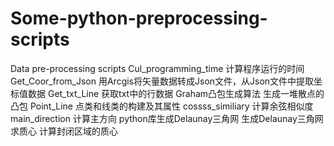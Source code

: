 # Some-python-preprocessing-scripts
Data pre-processing scripts
Cul_programming_time      计算程序运行的时间
Get_Coor_from_Json        用Arcgis将矢量数据转成Json文件，从Json文件中提取坐标值数据
Get_txt_Line              获取txt中的行数据
Graham凸包生成算法         生成一堆散点的凸包
Point_Line                点类和线类的构建及其属性
cossss_similiary          计算余弦相似度
main_direction            计算主方向
python库生成Delaunay三角网 生成Delaunay三角网
求质心                     计算封闭区域的质心
